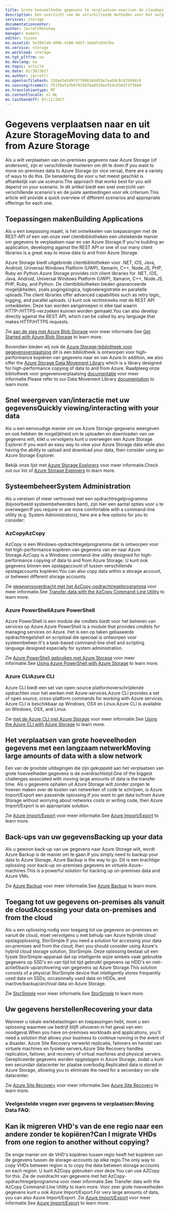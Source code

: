 ```yaml
---
title: Grote hoeveelheden gegevens te verplaatsen naar/van de cloudopslag in Azure | Microsoft Docs
description: Een overzicht van de verschillende methoden voor het verplaatsen van gegevens naar en van Azure Storage.
services: storage
documentationcenter: 
author: JarrettRenshaw
manager: msmets
editor: tysonn
ms.assetid: 5e3947a9-d99b-4108-9d57-3eb67c03e7ba
ms.service: storage
ms.workload: storage
ms.tgt_pltfrm: na
ms.devlang: na
ms.topic: article
ms.date: 01/30/2017
ms.author: jarrettr
ms.openlocfilehash: 538a43e549f47709616dd93e7eab9c8cb7d99dc6
ms.sourcegitcommit: f537befafb079256fba0529ee554c034d73f36b0
ms.translationtype: MT
ms.contentlocale: nl-NL
ms.lasthandoff: 07/11/2017
---
```

# <a name="moving-data-to-and-from-azure-storage"></a><span data-ttu-id="c64dd-103">Gegevens verplaatsen naar en uit Azure Storage</span><span class="sxs-lookup"><span data-stu-id="c64dd-103">Moving data to and from Azure Storage</span></span>
<span data-ttu-id="c64dd-104">Als u wilt verplaatsen van on-premises gegevens naar Azure Storage (of andersom), zijn er verschillende manieren om dit te doen.</span><span class="sxs-lookup"><span data-stu-id="c64dd-104">If you want to move on-premises data to Azure Storage (or vice versa), there are a variety of ways to do this.</span></span> <span data-ttu-id="c64dd-105">De benadering die voor u het meest geschikt is afhankelijk van uw scenario.</span><span class="sxs-lookup"><span data-stu-id="c64dd-105">The approach that works best for you will depend on your scenario.</span></span> <span data-ttu-id="c64dd-106">In dit artikel biedt een snel overzicht van verschillende scenario's en de juiste aanbiedingen voor elk criterium.</span><span class="sxs-lookup"><span data-stu-id="c64dd-106">This article will provide a quick overview of different scenarios and appropriate offerings for each one.</span></span>

## <a name="building-applications"></a><span data-ttu-id="c64dd-107">Toepassingen maken</span><span class="sxs-lookup"><span data-stu-id="c64dd-107">Building Applications</span></span>
<span data-ttu-id="c64dd-108">Als u een toepassing maakt, is het ontwikkelen van toepassingen met de REST-API of een van onze veel clientbibliotheken een uitstekende manier om gegevens te verplaatsen naar en van Azure Storage.</span><span class="sxs-lookup"><span data-stu-id="c64dd-108">If you're building an application, developing against the REST API or one of our many client libraries is a great way to move data to and from Azure Storage.</span></span>

<span data-ttu-id="c64dd-109">Azure Storage biedt uitgebreide clientbibliotheken voor .NET, iOS, Java, Android, Universal Windows Platform (UWP), Xamarin, C++, Node.JS, PHP, Ruby en Python.</span><span class="sxs-lookup"><span data-stu-id="c64dd-109">Azure Storage provides rich client libraries for .NET, iOS, Java, Android, Universal Windows Platform (UWP), Xamarin, C++, Node.JS, PHP, Ruby, and Python.</span></span> <span data-ttu-id="c64dd-110">De clientbibliotheken bieden geavanceerde mogelijkheden, zoals pogingslogica, logboekregistratie en parallelle uploads.</span><span class="sxs-lookup"><span data-stu-id="c64dd-110">The client libraries offer advanced capabilities such as retry logic, logging, and parallel uploads.</span></span> <span data-ttu-id="c64dd-111">U kunt ook rechtstreeks met de REST API ontwikkelen. Deze kan worden aangeroepen in elke taal waarin HTTP-/HTTPS-verzoeken kunnen worden gemaakt.</span><span class="sxs-lookup"><span data-stu-id="c64dd-111">You can also develop directly against the REST API, which can be called by any language that makes HTTP/HTTPS requests.</span></span>

<span data-ttu-id="c64dd-112">Zie [aan de slag met Azure Blob Storage](storage-dotnet-how-to-use-blobs.md) voor meer informatie.</span><span class="sxs-lookup"><span data-stu-id="c64dd-112">See [Get Started with Azure Blob Storage](storage-dotnet-how-to-use-blobs.md) to learn more.</span></span>

<span data-ttu-id="c64dd-113">Bovendien bieden wij ook de [Azure Storage-bibliotheek voor gegevensverplaatsing](https://www.nuget.org/packages/Microsoft.Azure.Storage.DataMovement) dit is een bibliotheek is ontworpen voor high-performance kopiëren van gegevens naar en van Azure.</span><span class="sxs-lookup"><span data-stu-id="c64dd-113">In addition, we also offer the [Azure Storage Data Movement Library](https://www.nuget.org/packages/Microsoft.Azure.Storage.DataMovement) which is a library designed for high-performance copying of data to and from Azure.</span></span> <span data-ttu-id="c64dd-114">Raadpleeg onze bibliotheek voor gegevensverplaatsing [documentatie](https://github.com/Azure/azure-storage-net-data-movement) voor meer informatie.</span><span class="sxs-lookup"><span data-stu-id="c64dd-114">Please refer to our Data Movement Library [documentation](https://github.com/Azure/azure-storage-net-data-movement) to learn more.</span></span> 

## <a name="quickly-viewinginteracting-with-your-data"></a><span data-ttu-id="c64dd-115">Snel weergeven van/interactie met uw gegevens</span><span class="sxs-lookup"><span data-stu-id="c64dd-115">Quickly viewing/interacting with your data</span></span>
<span data-ttu-id="c64dd-116">Als u een eenvoudige manier om uw Azure Storage-gegevens weergeven en ook hebben de mogelijkheid om te uploaden en downloaden van uw gegevens wilt, klikt u vervolgens kunt u overwegen een Azure Storage Explorer.</span><span class="sxs-lookup"><span data-stu-id="c64dd-116">If you want an easy way to view your Azure Storage data while also having the ability to upload and download your data, then consider using an Azure Storage Explorer.</span></span>

<span data-ttu-id="c64dd-117">Bekijk onze lijst met [Azure Storage Explorers](storage-explorers.md) voor meer informatie.</span><span class="sxs-lookup"><span data-stu-id="c64dd-117">Check out our list of [Azure Storage Explorers](storage-explorers.md) to learn more.</span></span>

## <a name="system-administration"></a><span data-ttu-id="c64dd-118">Systeembeheer</span><span class="sxs-lookup"><span data-stu-id="c64dd-118">System Administration</span></span>
<span data-ttu-id="c64dd-119">Als u vereisen of meer vertrouwd met een opdrachtregelprogramma (bijvoorbeeld systeembeheerders bent), zijn hier een aantal opties voor u te overwegen:</span><span class="sxs-lookup"><span data-stu-id="c64dd-119">If you require or are more comfortable with a command-line utility (e.g. System Administrators), here are a few options for you to consider:</span></span>

### <a name="azcopy"></a><span data-ttu-id="c64dd-120">AzCopy</span><span class="sxs-lookup"><span data-stu-id="c64dd-120">AzCopy</span></span>
<span data-ttu-id="c64dd-121">AzCopy is een Windows-opdrachtregelprogramma dat is  ontworpen voor het high-performance kopiëren van gegevens van en naar Azure Storage.</span><span class="sxs-lookup"><span data-stu-id="c64dd-121">AzCopy is a Windows command-line utility designed for high-performance copying of data to and from Azure Storage.</span></span> <span data-ttu-id="c64dd-122">U kunt ook gegevens binnen een opslagaccount of tussen verschillende opslagaccounts kopiëren.</span><span class="sxs-lookup"><span data-stu-id="c64dd-122">You can also copy data within a storage account, or between different storage accounts.</span></span>

<span data-ttu-id="c64dd-123">Zie [gegevensoverdracht met het AzCopy-opdrachtregelprogramma](storage-use-azcopy.md) voor meer informatie.</span><span class="sxs-lookup"><span data-stu-id="c64dd-123">See [Transfer data with the AzCopy Command-Line Utility](storage-use-azcopy.md) to learn more.</span></span>

### <a name="azure-powershell"></a><span data-ttu-id="c64dd-124">Azure PowerShell</span><span class="sxs-lookup"><span data-stu-id="c64dd-124">Azure PowerShell</span></span>
<span data-ttu-id="c64dd-125">Azure PowerShell is een module die cmdlets biedt voor het beheren van services op Azure.</span><span class="sxs-lookup"><span data-stu-id="c64dd-125">Azure PowerShell is a module that provides cmdlets for managing services on Azure.</span></span> <span data-ttu-id="c64dd-126">Het is een op taken gebaseerde opdrachtregelshell en scripttaal die speciaal is ontworpen voor systeembeheer.</span><span class="sxs-lookup"><span data-stu-id="c64dd-126">It's a task-based command-line shell and scripting language designed especially for system administration.</span></span>

<span data-ttu-id="c64dd-127">Zie [Azure PowerShell gebruiken met Azure Storage](storage-powershell-guide-full.md) voor meer informatie.</span><span class="sxs-lookup"><span data-stu-id="c64dd-127">See [Using Azure PowerShell with Azure Storage](storage-powershell-guide-full.md) to learn more.</span></span>

### <a name="azure-cli"></a><span data-ttu-id="c64dd-128">Azure CLI</span><span class="sxs-lookup"><span data-stu-id="c64dd-128">Azure CLI</span></span>
<span data-ttu-id="c64dd-129">Azure CLI biedt een set van open-source platformoverschrijdende opdrachten voor het werken met Azure-services.</span><span class="sxs-lookup"><span data-stu-id="c64dd-129">Azure CLI provides a set of open source, cross-platform commands for working with Azure services.</span></span> <span data-ttu-id="c64dd-130">Azure CLI is beschikbaar op Windows, OSX en Linux.</span><span class="sxs-lookup"><span data-stu-id="c64dd-130">Azure CLI is available on Windows, OSX, and Linux.</span></span>

<span data-ttu-id="c64dd-131">Zie [met de Azure CLI met Azure Storage](storage-azure-cli.md) voor meer informatie.</span><span class="sxs-lookup"><span data-stu-id="c64dd-131">See [Using the Azure CLI with Azure Storage](storage-azure-cli.md) to learn more.</span></span>

## <a name="moving-large-amounts-of-data-with-a-slow-network"></a><span data-ttu-id="c64dd-132">Het verplaatsen van grote hoeveelheden gegevens met een langzaam netwerk</span><span class="sxs-lookup"><span data-stu-id="c64dd-132">Moving large amounts of data with a slow network</span></span>
<span data-ttu-id="c64dd-133">Een van de grootste uitdagingen die zijn gekoppeld aan het verplaatsen van grote hoeveelheden gegevens is de overdrachtstijd.</span><span class="sxs-lookup"><span data-stu-id="c64dd-133">One of the biggest challenges associated with moving large amounts of data is the transfer time.</span></span> <span data-ttu-id="c64dd-134">Als u gegevens ophalen uit Azure Storage wilt zonder zorgen te hoeven maken over de kosten van netwerken of code te schrijven, is Azure Import/Export een passende oplossing.</span><span class="sxs-lookup"><span data-stu-id="c64dd-134">If you want to get data to/from Azure Storage without worrying about networks costs or writing code, then Azure Import/Export is an appropriate solution.</span></span>

<span data-ttu-id="c64dd-135">Zie [Azure Import/Export](storage-import-export-service.md) voor meer informatie.</span><span class="sxs-lookup"><span data-stu-id="c64dd-135">See [Azure Import/Export](storage-import-export-service.md) to learn more.</span></span>

## <a name="backing-up-your-data"></a><span data-ttu-id="c64dd-136">Back-ups van uw gegevens</span><span class="sxs-lookup"><span data-stu-id="c64dd-136">Backing up your data</span></span>
<span data-ttu-id="c64dd-137">Als u gewoon back-up van uw gegevens naar Azure Storage wilt, wordt Azure Backup is de manier om te gaan.</span><span class="sxs-lookup"><span data-stu-id="c64dd-137">If you simply need to backup your data to Azure Storage, Azure Backup is the way to go.</span></span> <span data-ttu-id="c64dd-138">Dit is een krachtige oplossing voor back-up on-premises gegevens en virtuele Azure-machines.</span><span class="sxs-lookup"><span data-stu-id="c64dd-138">This is a powerful solution for backing up on-premises data and Azure VMs.</span></span>

<span data-ttu-id="c64dd-139">Zie [Azure Backup](../backup/backup-introduction-to-azure-backup.md) voor meer informatie.</span><span class="sxs-lookup"><span data-stu-id="c64dd-139">See [Azure Backup](../backup/backup-introduction-to-azure-backup.md) to learn more.</span></span>

## <a name="accessing-your-data-on-premises-and-from-the-cloud"></a><span data-ttu-id="c64dd-140">Toegang tot uw gegevens on-premises als vanuit de cloud</span><span class="sxs-lookup"><span data-stu-id="c64dd-140">Accessing your data on-premises and from the cloud</span></span>
<span data-ttu-id="c64dd-141">Als u een oplossing nodig voor toegang tot uw gegevens on-premises en vanuit de cloud, moet vervolgens u met behulp van Azure hybride cloud opslagoplossing, StorSimple.</span><span class="sxs-lookup"><span data-stu-id="c64dd-141">If you need a solution for accessing your data on-premises and from the cloud, then you should consider using Azure's hybrid cloud storage solution, StorSimple.</span></span> <span data-ttu-id="c64dd-142">Deze oplossing bestaat uit een fysiek StorSimple-apparaat dat op intelligente wijze winkels vaak gebruikte gegevens op SSD's en van tijd tot tijd gebruikt gegevens op HDD's en niet-actief/back-up/archivering van gegevens op Azure Storage.</span><span class="sxs-lookup"><span data-stu-id="c64dd-142">This solution consists of a physical StorSimple device that intelligently stores frequently used data on SSDs, occasionally used data on HDDs, and inactive/backup/archival data on Azure Storage.</span></span>

<span data-ttu-id="c64dd-143">Zie [StorSimple](../storsimple/storsimple-overview.md) voor meer informatie.</span><span class="sxs-lookup"><span data-stu-id="c64dd-143">See [StorSimple](../storsimple/storsimple-overview.md) to learn more.</span></span>

## <a name="recovering-your-data"></a><span data-ttu-id="c64dd-144">Uw gegevens herstellen</span><span class="sxs-lookup"><span data-stu-id="c64dd-144">Recovering your data</span></span>
<span data-ttu-id="c64dd-145">Wanneer u lokale werkbelastingen en toepassingen hebt, moet u een oplossing waarmee uw bedrijf blijft uitvoeren in het geval van een noodgeval.</span><span class="sxs-lookup"><span data-stu-id="c64dd-145">When you have on-premises workloads and applications, you'll need a solution that allows your business to continue running in the event of a disaster.</span></span> <span data-ttu-id="c64dd-146">Azure Site Recovery verwerkt replicatie, failovers en herstel van virtuele machines en fysieke servers.</span><span class="sxs-lookup"><span data-stu-id="c64dd-146">Azure Site Recovery handles replication, failover, and recovery of virtual machines and physical servers.</span></span> <span data-ttu-id="c64dd-147">Gerepliceerde gegevens worden opgeslagen in Azure Storage, zodat u kunt een secundair datacenter ter plaatse overbodig.</span><span class="sxs-lookup"><span data-stu-id="c64dd-147">Replicated data is stored in Azure Storage, allowing you to eliminate the need for a secondary on-site datacenter.</span></span>

<span data-ttu-id="c64dd-148">Zie [Azure Site Recovery](../site-recovery/site-recovery-overview.md) voor meer informatie.</span><span class="sxs-lookup"><span data-stu-id="c64dd-148">See [Azure Site Recovery](../site-recovery/site-recovery-overview.md) to learn more.</span></span>
### <a name="moving-data-faq"></a><span data-ttu-id="c64dd-149">Veelgestelde vragen over gegevens te verplaatsen:</span><span class="sxs-lookup"><span data-stu-id="c64dd-149">Moving Data FAQ:</span></span>
## <a name="can-i-migrate-vhds-from-one-region-to-another-without-copying"></a><span data-ttu-id="c64dd-150">Kan ik migreren VHD's van de ene regio naar een andere zonder te kopiëren?</span><span class="sxs-lookup"><span data-stu-id="c64dd-150">Can I migrate VHDs from one region to another without copying?</span></span>
<span data-ttu-id="c64dd-151">De enige manier om de VHD's kopiëren tussen regio heeft het kopiëren van de gegevens tussen de storage-accounts op elke regio.</span><span class="sxs-lookup"><span data-stu-id="c64dd-151">The only way to copy VHDs between region is to copy the data between storage accounts on each region.</span></span> <span data-ttu-id="c64dd-152">U kunt AZCopy gebruiken voor deze.</span><span class="sxs-lookup"><span data-stu-id="c64dd-152">You can use AZCopy for this.</span></span> <span data-ttu-id="c64dd-153">Zie de overdracht van gegevens met het AzCopy-opdrachtregelprogramma voor meer informatie.</span><span class="sxs-lookup"><span data-stu-id="c64dd-153">See Transfer data with the AzCopy Command-Line Utility to learn more.</span></span> <span data-ttu-id="c64dd-154">Voor zeer grote hoeveelheden gegevens kunt u ook Azure Import/Export.</span><span class="sxs-lookup"><span data-stu-id="c64dd-154">For very large amounts of data, you can also Azure Import/Export.</span></span> <span data-ttu-id="c64dd-155">Zie [Azure Import/Export](https://docs.microsoft.com/en-us/azure/storage/storage-import-export-service) voor meer informatie.</span><span class="sxs-lookup"><span data-stu-id="c64dd-155">See [Azure Import/Export](https://docs.microsoft.com/en-us/azure/storage/storage-import-export-service) to learn more.</span></span>

